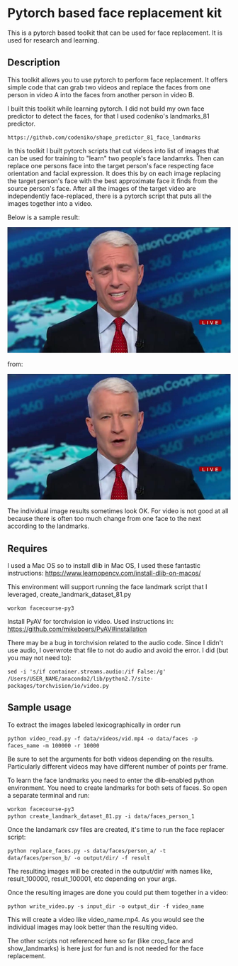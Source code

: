 # Pytorch based face replacement kit

This is a pytorch based toolkit that can be used for face replacement. It is
used for research and learning.

## Description

This toolkit allows you to use pytorch to perform face replacement. It offers
simple code that can grab two videos and replace the faces from one person
in video A into the faces from another person in video B.

I built this toolkit while learning pytorch. I did not build my own face
predictor to detect the faces, for that I used codeniko's landmarks_81 predictor.
```
https://github.com/codeniko/shape_predictor_81_face_landmarks
```

In this toolkit I built pytorch scripts that cut videos into list of images that
can be used for training to "learn" two people's face landamrks. Then can
replace one persons face into the target person's face respecting face
orientation and facial expression. It does this by on each image replacing the
target person's face with the best approximate face it finds from the source
person's face. After all the images of the target video are independently
face-replaced, there is a pytorch script that puts all the images together into
a video.

Below is a sample result:
<p align="center">
    <img src="result.jpg" width="600"\>
 </p>

from:
<p align="center">
    <img src="target.jpg" width="600"\>
 </p>

The individual image results sometimes look OK. For video is not good at all
because there is often too much change from one face to the next according to
the landmarks.

## Requires
I used a Mac OS so to install dlib in Mac OS, I used these fantastic
instructions:
https://www.learnopencv.com/install-dlib-on-macos/

This environment will support running the face landmark script that I leveraged,
create_landmark_dataset_81.py
```
workon facecourse-py3
```

Install PyAV for torchvision io video. Used instructions in:
https://github.com/mikeboers/PyAV#installation

There may be a bug in torchvision related to the audio code. Since I didn't use
audio, I overwrote that file to not do audio and avoid the error.
I did (but you may not need to):
```
sed -i 's/if container.streams.audio:/if False:/g' /Users/USER_NAME/anaconda2/lib/python2.7/site-packages/torchvision/io/video.py
```

## Sample usage

To extract the images labeled lexicographically in order run
```
python video_read.py -f data/videos/vid.mp4 -o data/faces -p faces_name -m 100000 -r 10000
```
Be sure to set the arguments for both videos depending on the results.
Particularly different videos may have different number of points per frame.

To learn the face landmarks you need to enter the dlib-enabled python
environment. You need to create landmarks for both sets of faces.
So open a separate terminal and run:
```
workon facecourse-py3
python create_landmark_dataset_81.py -i data/faces_person_1
```

Once the landamark csv files are created, it's time to run the face replacer
script:
```
python replace_faces.py -s data/faces/person_a/ -t data/faces/person_b/ -o output/dir/ -f result
```
The resulting images will be created in the output/dir/ with names like,
result_100000, result_100001, etc depending on your args.

Once the resulting images are done you could put them together in a video:
```
python write_video.py -s input_dir -o output_dir -f video_name
```

This will create a video like video_name.mp4. As you would see the individual
images may look better than the resulting video.

The other scripts not referenced here so far (like crop_face and show_landmarks)
is here just for fun and is not needed for the face replacement.
